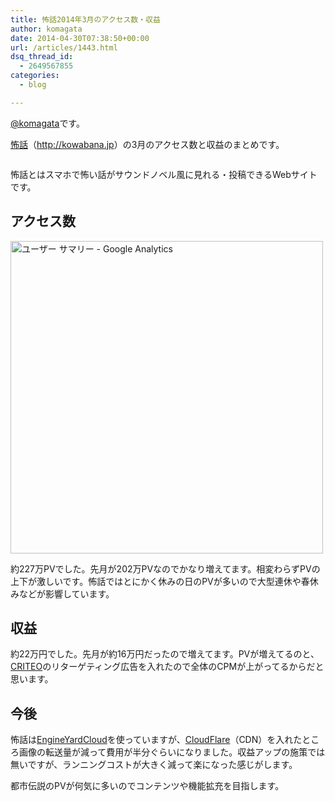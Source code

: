```yaml
---
title: 怖話2014年3月のアクセス数・収益
author: komagata
date: 2014-04-30T07:38:50+00:00
url: /articles/1443.html
dsq_thread_id:
  - 2649567855
categories:
  - blog

---
```

[@komagata][1]です。

<a title="怖話" href="http://kowabana.jp" target="_blank">怖話</a>（<a title="怖話" href="http://kowabana.jp" target="_blank">http://kowabana.jp</a>）の3月のアクセス数と収益のまとめです。


  <a href="http://kowabana.jp"><img alt="" src="https://lh4.googleusercontent.com/-8-pkth8ETpA/UYjg32awOAI/AAAAAAAADKg/0h8DP9Cg4CQ/s400/Screen%2520Shot%25202013-05-07%2520at%25208.08.34%2520PM.png" /></a>


怖話とはスマホで怖い話がサウンドノベル風に見れる・投稿できるWebサイトです。

## アクセス数


  <img width="500px" src="http://i.gyazo.com/775232018385bf8b2dc4b41820b163e8.png" alt="ユーザー サマリー - Google Analytics" />


約227万PVでした。先月が202万PVなのでかなり増えてます。相変わらずPVの上下が激しいです。怖話ではとにかく休みの日のPVが多いので大型連休や春休みなどが影響しています。

## 収益

約22万円でした。先月が約16万円だったので増えてます。PVが増えてるのと、[CRITEO][2]のリターゲティング広告を入れたので全体のCPMが上がってるからだと思います。

## 今後

怖話は[EngineYardCloud][3]を使っていますが、[CloudFlare][4]（CDN）を入れたところ画像の転送量が減って費用が半分ぐらいになりました。収益アップの施策では無いですが、ランニングコストが大きく減って楽になった感じがします。

都市伝説のPVが何気に多いのでコンテンツや機能拡充を目指します。

 [1]: http://twitter.com/komagata
 [2]: http://www.criteo.com/
 [3]: http://www.engineyard.co.jp/
 [4]: https://www.cloudflare.com/

